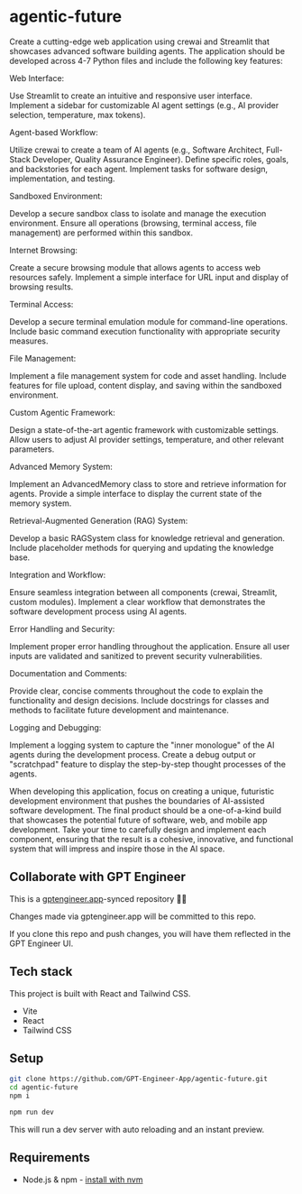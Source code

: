 # agentic-future

Create a cutting-edge web application using crewai and Streamlit that showcases advanced software building agents. The application should be developed across 4-7 Python files and include the following key features:

Web Interface:

Use Streamlit to create an intuitive and responsive user interface.
Implement a sidebar for customizable AI agent settings (e.g., AI provider selection, temperature, max tokens).


Agent-based Workflow:

Utilize crewai to create a team of AI agents (e.g., Software Architect, Full-Stack Developer, Quality Assurance Engineer).
Define specific roles, goals, and backstories for each agent.
Implement tasks for software design, implementation, and testing.


Sandboxed Environment:

Develop a secure sandbox class to isolate and manage the execution environment.
Ensure all operations (browsing, terminal access, file management) are performed within this sandbox.


Internet Browsing:

Create a secure browsing module that allows agents to access web resources safely.
Implement a simple interface for URL input and display of browsing results.


Terminal Access:

Develop a secure terminal emulation module for command-line operations.
Include basic command execution functionality with appropriate security measures.


File Management:

Implement a file management system for code and asset handling.
Include features for file upload, content display, and saving within the sandboxed environment.


Custom Agentic Framework:

Design a state-of-the-art agentic framework with customizable settings.
Allow users to adjust AI provider settings, temperature, and other relevant parameters.


Advanced Memory System:

Implement an AdvancedMemory class to store and retrieve information for agents.
Provide a simple interface to display the current state of the memory system.


Retrieval-Augmented Generation (RAG) System:

Develop a basic RAGSystem class for knowledge retrieval and generation.
Include placeholder methods for querying and updating the knowledge base.


Integration and Workflow:

Ensure seamless integration between all components (crewai, Streamlit, custom modules).
Implement a clear workflow that demonstrates the software development process using AI agents.


Error Handling and Security:

Implement proper error handling throughout the application.
Ensure all user inputs are validated and sanitized to prevent security vulnerabilities.


Documentation and Comments:

Provide clear, concise comments throughout the code to explain the functionality and design decisions.
Include docstrings for classes and methods to facilitate future development and maintenance.


Logging and Debugging:

Implement a logging system to capture the "inner monologue" of the AI agents during the development process.
Create a debug output or "scratchpad" feature to display the step-by-step thought processes of the agents.



When developing this application, focus on creating a unique, futuristic development environment that pushes the boundaries of AI-assisted software development. The final product should be a one-of-a-kind build that showcases the potential future of software, web, and mobile app development.
Take your time to carefully design and implement each component, ensuring that the result is a cohesive, innovative, and functional system that will impress and inspire those in the AI space.

## Collaborate with GPT Engineer

This is a [gptengineer.app](https://gptengineer.app)-synced repository 🌟🤖

Changes made via gptengineer.app will be committed to this repo.

If you clone this repo and push changes, you will have them reflected in the GPT Engineer UI.

## Tech stack

This project is built with React and Tailwind CSS.

- Vite
- React
- Tailwind CSS

## Setup

```sh
git clone https://github.com/GPT-Engineer-App/agentic-future.git
cd agentic-future
npm i
```

```sh
npm run dev
```

This will run a dev server with auto reloading and an instant preview.

## Requirements

- Node.js & npm - [install with nvm](https://github.com/nvm-sh/nvm#installing-and-updating)
